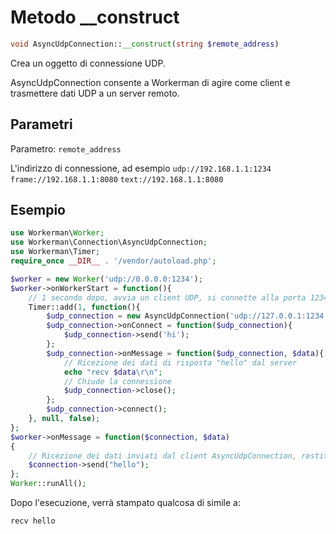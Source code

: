 # Metodo __construct
```php
void AsyncUdpConnection::__construct(string $remote_address)
```
Crea un oggetto di connessione UDP.

AsyncUdpConnection consente a Workerman di agire come client e trasmettere dati UDP a un server remoto.

## Parametri
Parametro: `remote_address`

L'indirizzo di connessione, ad esempio
 `udp://192.168.1.1:1234`
 `frame://192.168.1.1:8080`
 `text://192.168.1.1:8080`



## Esempio

```php
use Workerman\Worker;
use Workerman\Connection\AsyncUdpConnection;
use Workerman\Timer;
require_once __DIR__ . '/vendor/autoload.php';

$worker = new Worker('udp://0.0.0.0:1234');
$worker->onWorkerStart = function(){
    // 1 secondo dopo, avvia un client UDP, si connette alla porta 1234 e invia la stringa "hi"
    Timer::add(1, function(){
        $udp_connection = new AsyncUdpConnection('udp://127.0.0.1:1234');
        $udp_connection->onConnect = function($udp_connection){
            $udp_connection->send('hi');
        };
        $udp_connection->onMessage = function($udp_connection, $data){
            // Ricezione dei dati di risposta "hello" dal server
            echo "recv $data\r\n";
            // Chiude la connessione
            $udp_connection->close();
        };
        $udp_connection->connect();
    }, null, false);
};
$worker->onMessage = function($connection, $data)
{
    // Ricezione dei dati inviati dal client AsyncUdpConnection, restituisce la stringa "hello"
    $connection->send("hello");
};
Worker::runAll();             
```

Dopo l'esecuzione, verrà stampato qualcosa di simile a:
```
recv hello
```
